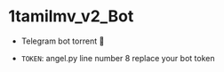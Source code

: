 # 1tamilmv_v2_Bot

- Telegram bot torrent 🧲 

- `TOKEN`: angel.py line number 8 replace your bot token

